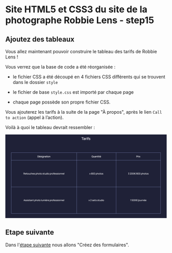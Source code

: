 # Site HTML5 et CSS3 du site de la photographe Robbie Lens - step15

## Ajoutez des tableaux

Vous allez maintenant pouvoir construire le tableau des tarifs de Robbie Lens !

Vous verrez que la base de code a été réorganisée :

- le fichier CSS a été découpé en 4 fichiers CSS différents qui se trouvent dans le dossier `style`

- le fichier de base `style.css` est importé par chaque page

- chaque page possède son propre fichier CSS.

Vous ajouterez les tarifs à la suite de la page "À propos", après le lien `Call to action` (appel à l’action).

Voilà à quoi le tableau devrait ressembler :

<img src="doc/tableau-tarifs.png">

## Etape suivante

Dans l'<a href="https://github.com/GregLeBarbar/html-css-robbie-lens/tree/step16">étape suivante</a> nous allons "Créez des formulaires".

